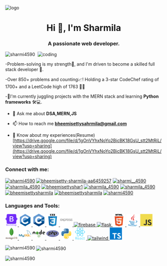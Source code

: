 ![logo](https://user-images.githubusercontent.com/90236635/232446433-d5540fa2-fe28-4bb8-b929-cdb51fe61336.gif)
<h1 align="center">Hi 👋, I'm Sharmila</h1>
<h3 align="center">A passionate web developer.</h3>
<img align="right" alt="coding" width="400" src="https://user-images.githubusercontent.com/74038190/221352975-94759904-aa4c-4032-a8ab-b546efb9c478.gif">
<p align="left"> <img src="https://komarev.com/ghpvc/?username=sharmi4590&label=Profile%20views&color=0e75b6&style=flat" alt="sharmi4590" /> </p>

-Problem-solving is my strength💪, and I'm driven to become a skilled full stack developer 🚀.

-Over 850+ problems and counting📈! Holding a 3-star CodeChef rating of 1700+ and a LeetCode high of 1763 🚀🌟

-🌱I'm currently juggling projects with the MERN stack and learning **Python frameworks**
 🛠️💻.

- 💬 Ask me about **DSA,MERN,JS**

- 📫 How to reach me **bheemisettysahrmila@gmail.com**

- 📄 Know about my experiences(Resume) [https://drive.google.com/file/d/1gOnVYhxNoYo2BicBK18GsU_stt2MtRiL/view?usp=sharing](https://drive.google.com/file/d/1gOnVYhxNoYo2BicBK18GsU_stt2MtRiL/view?usp=sharing)

<h3 align="left">Connect with me:</h3>
<p align="left">
<a href="https://twitter.com/sharmi4590" target="blank"><img align="center" src="https://raw.githubusercontent.com/rahuldkjain/github-profile-readme-generator/master/src/images/icons/Social/twitter.svg" alt="sharmi4590" height="30" width="40" /></a>
<a href="https://linkedin.com/in/bheemisetty-sharmila-aa6459257" target="blank"><img align="center" src="https://raw.githubusercontent.com/rahuldkjain/github-profile-readme-generator/master/src/images/icons/Social/linked-in-alt.svg" alt="bheemisetty-sharmila-aa6459257" height="30" width="40" /></a>
<a href="https://instagram.com/sharmi__4590" target="blank"><img align="center" src="https://raw.githubusercontent.com/rahuldkjain/github-profile-readme-generator/master/src/images/icons/Social/instagram.svg" alt="sharmi__4590" height="30" width="40" /></a>
<a href="https://www.codechef.com/users/sharmila_4590" target="blank"><img align="center" src="https://cdn.jsdelivr.net/npm/simple-icons@3.1.0/icons/codechef.svg" alt="sharmila_4590" height="30" width="40" /></a>
<a href="https://www.hackerrank.com/bheemisettyshar1" target="blank"><img align="center" src="https://raw.githubusercontent.com/rahuldkjain/github-profile-readme-generator/master/src/images/icons/Social/hackerrank.svg" alt="bheemisettyshar1" height="30" width="40" /></a>
<a href="https://codeforces.com/profile/sharmila_4590" target="blank"><img align="center" src="https://raw.githubusercontent.com/rahuldkjain/github-profile-readme-generator/master/src/images/icons/Social/codeforces.svg" alt="sharmila_4590" height="30" width="40" /></a>
<a href="https://www.leetcode.com/sharmila_4590" target="blank"><img align="center" src="https://raw.githubusercontent.com/rahuldkjain/github-profile-readme-generator/master/src/images/icons/Social/leet-code.svg" alt="sharmila_4590" height="30" width="40" /></a>
<a href="https://www.hackerearth.com/bheemisettysharmila" target="blank"><img align="center" src="https://raw.githubusercontent.com/rahuldkjain/github-profile-readme-generator/master/src/images/icons/Social/hackerearth.svg" alt="bheemisettysharmila" height="30" width="40" /></a>
<a href="https://auth.geeksforgeeks.org/user/bheemisettysharmila" target="blank"><img align="center" src="https://raw.githubusercontent.com/rahuldkjain/github-profile-readme-generator/master/src/images/icons/Social/geeks-for-geeks.svg" alt="bheemisettysharmila" height="30" width="40" /></a>
<a href="https://discord.gg/sharmi4590" target="blank"><img align="center" src="https://raw.githubusercontent.com/rahuldkjain/github-profile-readme-generator/master/src/images/icons/Social/discord.svg" alt="sharmi4590" height="30" width="40" /></a>
</p>

<h3 align="left">Languages and Tools:</h3>
<p align="left"> <a href="https://getbootstrap.com" target="_blank" rel="noreferrer"> <img src="https://raw.githubusercontent.com/devicons/devicon/master/icons/bootstrap/bootstrap-plain-wordmark.svg" alt="bootstrap" width="40" height="40"/> </a> <a href="https://www.cprogramming.com/" target="_blank" rel="noreferrer"> <img src="https://raw.githubusercontent.com/devicons/devicon/master/icons/c/c-original.svg" alt="c" width="40" height="40"/> </a> <a href="https://www.w3schools.com/cpp/" target="_blank" rel="noreferrer"> <img src="https://raw.githubusercontent.com/devicons/devicon/master/icons/cplusplus/cplusplus-original.svg" alt="cplusplus" width="40" height="40"/> </a> <a href="https://www.w3schools.com/css/" target="_blank" rel="noreferrer"> <img src="https://raw.githubusercontent.com/devicons/devicon/master/icons/css3/css3-original-wordmark.svg" alt="css3" width="40" height="40"/> </a> <a href="https://expressjs.com" target="_blank" rel="noreferrer"> <img src="https://raw.githubusercontent.com/devicons/devicon/master/icons/express/express-original-wordmark.svg" alt="express" width="40" height="40"/> </a> <a href="https://firebase.google.com/" target="_blank" rel="noreferrer"> <img src="https://www.vectorlogo.zone/logos/firebase/firebase-icon.svg" alt="firebase" width="40" height="40"/> </a> <a href="https://flask.palletsprojects.com/" target="_blank" rel="noreferrer"> <img src="https://www.vectorlogo.zone/logos/pocoo_flask/pocoo_flask-icon.svg" alt="flask" width="40" height="40"/> </a> <a href="https://www.w3.org/html/" target="_blank" rel="noreferrer"> <img src="https://raw.githubusercontent.com/devicons/devicon/master/icons/html5/html5-original-wordmark.svg" alt="html5" width="40" height="40"/> </a> <a href="https://www.java.com" target="_blank" rel="noreferrer"> <img src="https://raw.githubusercontent.com/devicons/devicon/master/icons/java/java-original.svg" alt="java" width="40" height="40"/> </a> <a href="https://developer.mozilla.org/en-US/docs/Web/JavaScript" target="_blank" rel="noreferrer"> <img src="https://raw.githubusercontent.com/devicons/devicon/master/icons/javascript/javascript-original.svg" alt="javascript" width="40" height="40"/> </a> <a href="https://www.mongodb.com/" target="_blank" rel="noreferrer"> <img src="https://raw.githubusercontent.com/devicons/devicon/master/icons/mongodb/mongodb-original-wordmark.svg" alt="mongodb" width="40" height="40"/> </a> <a href="https://www.mysql.com/" target="_blank" rel="noreferrer"> <img src="https://raw.githubusercontent.com/devicons/devicon/master/icons/mysql/mysql-original-wordmark.svg" alt="mysql" width="40" height="40"/> </a> <a href="https://nodejs.org" target="_blank" rel="noreferrer"> <img src="https://raw.githubusercontent.com/devicons/devicon/master/icons/nodejs/nodejs-original-wordmark.svg" alt="nodejs" width="40" height="40"/> </a> <a href="https://www.php.net" target="_blank" rel="noreferrer"> <img src="https://raw.githubusercontent.com/devicons/devicon/master/icons/php/php-original.svg" alt="php" width="40" height="40"/> </a> <a href="https://www.python.org" target="_blank" rel="noreferrer"> <img src="https://raw.githubusercontent.com/devicons/devicon/master/icons/python/python-original.svg" alt="python" width="40" height="40"/> </a> <a href="https://reactjs.org/" target="_blank" rel="noreferrer"> <img src="https://raw.githubusercontent.com/devicons/devicon/master/icons/react/react-original-wordmark.svg" alt="react" width="40" height="40"/> </a> <a href="https://tailwindcss.com/" target="_blank" rel="noreferrer"> <img src="https://www.vectorlogo.zone/logos/tailwindcss/tailwindcss-icon.svg" alt="tailwind" width="40" height="40"/> </a> <a href="https://www.typescriptlang.org/" target="_blank" rel="noreferrer"> <img src="https://raw.githubusercontent.com/devicons/devicon/master/icons/typescript/typescript-original.svg" alt="typescript" width="40" height="40"/> </a> </p>

<p><img align="left" src="https://github-readme-stats.vercel.app/api/top-langs?username=sharmi4590&show_icons=true&locale=en&layout=compact" alt="sharmi4590" /></p>

<p>&nbsp;<img align="center" src="https://github-readme-stats.vercel.app/api?username=sharmi4590&show_icons=true&locale=en" alt="sharmi4590" /></p>

<p><img align="center" src="https://github-readme-streak-stats.herokuapp.com/?user=sharmi4590&" alt="sharmi4590" /></p>
